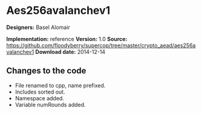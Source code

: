 # Aes256avalanchev1

**Designers:** Basel Alomair

**Implementation:** reference
**Version:** 1.0
**Source:** https://github.com/floodyberry/supercop/tree/master/crypto_aead/aes256avalanchev1
**Download date:** 2014-12-14

## Changes to the code

* File renamed to cpp, name prefixed.
* Includes sorted out.
* Namespace added.
* Variable numRounds added.
